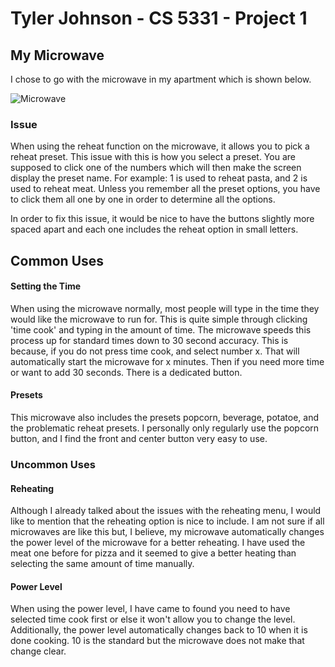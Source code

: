 # Tyler Johnson - CS 5331 - Project 1

## My Microwave

I chose to go with the microwave in my apartment which is shown below.

![Microwave](./pictures/realMicrowave.png)

### Issue

When using the reheat function on the microwave, it allows you to pick a reheat preset. This issue with this is how you select a preset. You are supposed to click one of the numbers which will then make the screen display the preset name. For example: 1 is used to reheat pasta, and 2 is used to reheat meat. Unless you remember all the preset options, you have to click them all one by one in order to determine all the options.

In order to fix this issue, it would be nice to have the buttons slightly more spaced apart and each one includes the reheat option in small letters.

## Common Uses

#### Setting the Time

When using the microwave normally, most people will type in the time they would like the microwave to run for. This is quite simple through clicking 'time cook' and typing in the amount of time. The microwave speeds this process up for standard times down to 30 second accuracy. This is because, if you do not press time cook, and select number x. That will automatically start the microwave for x minutes. Then if you need more time or want to add 30 seconds. There is a dedicated button.

#### Presets

This microwave also includes the presets popcorn, beverage, potatoe, and the problematic reheat presets. I personally only regularly use the popcorn button, and I find the front and center button very easy to use.

### Uncommon Uses

#### Reheating

Although I already talked about the issues with the reheating menu, I would like to mention that the reheating option is nice to include. I am not sure if all microwaves are like this but, I believe, my microwave automatically changes the power level of the microwave for a better reheating. I have used the meat one before for pizza and it seemed to give a better heating than selecting the same amount of time manually.

#### Power Level

When using the power level, I have came to found you need to have selected time cook first or else it won't allow you to change the level. Additionally, the power level automatically changes back to 10 when it is done cooking. 10 is the standard but the microwave does not make that change clear.

